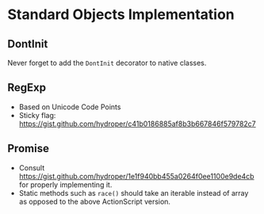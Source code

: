 # Standard Objects Implementation

## DontInit

Never forget to add the `DontInit` decorator to native classes.

## RegExp

- Based on Unicode Code Points
- Sticky flag: https://gist.github.com/hydroper/c41b0186885af8b3b667846f579782c7

## Promise

- Consult https://gist.github.com/hydroper/1e1f940bb455a0264f0ee1100e9de4cb for properly implementing it.
- Static methods such as `race()` should take an iterable instead of array as opposed to the above ActionScript version.